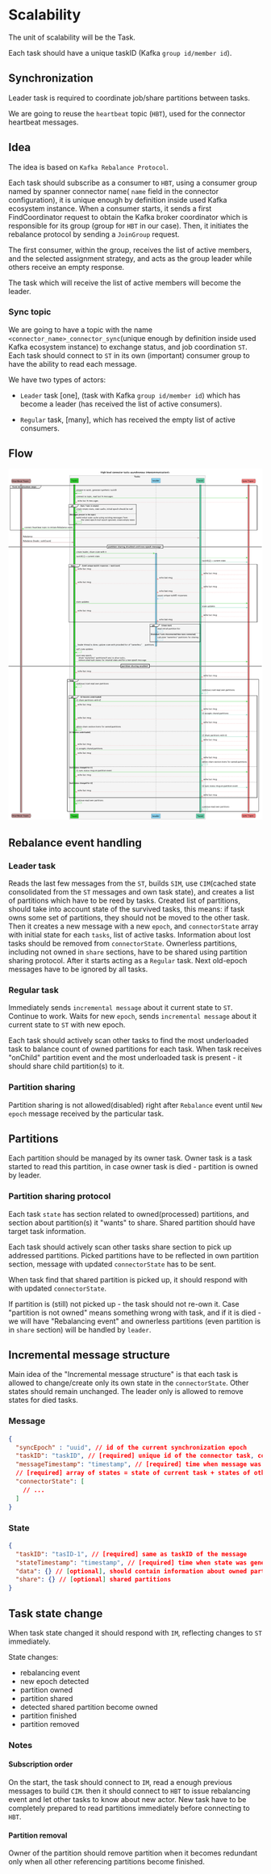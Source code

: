 # Scalability

The unit of scalability will be the Task.

Each task should have a unique taskID (Kafka `group id/member id`).

## Synchronization

Leader task is required to coordinate job/share partitions between tasks.

We are going to reuse the `heartbeat` topic (`HBT`), used for the connector heartbeat messages.

## Idea

The idea is based on `Kafka Rebalance Protocol`.

Each task should subscribe as a consumer to `HBT`, using a consumer group named by spanner connector
name( `name` field in the connector configuration), it is unique enough by definition inside used
Kafka ecosystem instance.
When a consumer starts, it sends a first FindCoordinator request to obtain the Kafka broker
coordinator which is responsible for its group (group for `HBT` in our case). Then, it initiates the
rebalance protocol by sending a `JoinGroup` request.

The first consumer, within the group, receives the list of active members, and the selected
assignment strategy, and acts as the group leader while others receive an empty response.

The task which will receive the list of active members will become the leader.

### Sync topic

We are going to have a topic with the name `<connector_name>_connector_sync`(unique enough by
definition inside used Kafka ecosystem instance) to exchange status, and job coordination `ST`. Each
task should connect to `ST` in its own (important) consumer group to have the ability to read each
message.

We have two types of actors:

- `Leader` task [one], (task with Kafka `group id/member id`) which has become a leader
(has received the list of active consumers).

- `Regular` task, [many], which has received the empty list of active consumers.

## Flow

![connector.png](connector.png)

## Rebalance event handling

### Leader task

Reads the last few messages from the `ST`,  builds `SIM`, use `CIM`(cached state consolidated from
the `ST` messages and own task state), and creates a list of partitions which have to be reed by
tasks. Created list of partitions, should take into account state of the survived tasks, this means:
if task owns some set of partitions, they should not be moved to the other task. Then it
creates a new message with a new `epoch`, and `connectorState` array with initial state for each
`tasks`, list of active tasks. Information about lost tasks should be removed from `connectorState`.
Ownerless partitions, including not owned in `share` sections, have to be shared using partition
sharing protocol.
After it starts acting as a `Regular` task.
Next old-epoch messages have to be ignored by all tasks.

### Regular task

Immediately sends `incremental message` about it current state to `ST`. Continue to work.
Waits for new `epoch`, sends `incremental message` about it current state to `ST` with new epoch.

Each task should actively scan other tasks to find the most underloaded task to balance count of
owned partitions for each task. When task receives "onChild" partition event and the most
underloaded task is present - it should share child partition(s) to it.

### Partition sharing

Partition sharing is not allowed(disabled) right after `Rebalance` event until `New epoch` message
received by the particular task.

## Partitions

Each partition should be managed by its owner task. Owner task is a task started to read this
partition, in case owner task is died - partition is owned by leader.

### Partition sharing protocol

Each task `state` has section related to owned(processed) partitions, and section about partition(s)
it "wants" to share.
Shared partition should have target task information.

Each task should actively scan other tasks share section to pick up addressed partitions.
Picked partitions have to be reflected in own partition section, message with updated
`connectorState` has to be sent.

When task find that shared partition is picked up, it should respond with with updated
`connectorState`.

If partition is (still) not picked up - the task should not re-own it. Case "partition is not owned"
means something wrong with task, and if it is died - we will have "Rebalancing event" and ownerless
partitions (even partition is in `share` section) will be handled by `leader`.

## Incremental message structure

Main idea of the "Incremental message structure" is that each task is allowed to change/create only
its own state in the `connectorState`. Other states should remain unchanged.
The leader only is allowed to remove states for died tasks.

### Message

``` json
{
  "syncEpoch" : "uuid", // id of the current synchronization epoch
  "taskID": "taskID", // [required] unique id of the connector task, could change on connector/task restart, debug
  "messageTimestamp": "timestamp", // [required] time when message was generated
  // [required] array of states = state of current task + states of other tasks (assembled from previous messages based on latest state timestamp)
  "connectorState": [
    // ...
  ]
}
```

### State

``` json
{
  "taskID": "tasID-1", // [required] same as taskID of the message
  "stateTimestamp": "timestamp", // [required] time when state was generated
  "data": {} // [optional], should contain information about owned partitions
  "share": {} // [optional] shared partitions
}

```

## Task state change

When task state changed it should respond with `IM`, reflecting changes to `ST` immediately.

State changes:

- rebalancing event
- new epoch detected
- partition owned
- partition shared
- detected shared partition become owned
- partition finished
- partition removed

### Notes

#### Subscription order

On the start, the task should connect to `IM`, read a enough previous messages
to build `CIM`. then it should connect to `HBT` to issue rebalancing event and let other tasks to
know about new actor.
New task have to be completely prepared to read partitions immediately before connecting to `HBT`.

#### Partition removal

Owner of the partition should remove partition when it becomes redundant only when all other
referencing partitions become finished.
